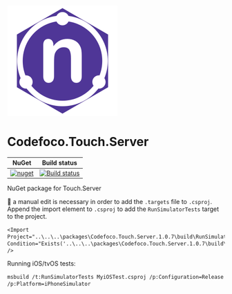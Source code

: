 [![Logo](https://raw.githubusercontent.com/codefoco/Codefoco.Touch.Server/master/Codefoco.Touch.Server.png)]()

 
 Codefoco.Touch.Server
 =====================

 
| NuGet | Build status |
| ------|------|
|[![nuget](https://img.shields.io/nuget/v/Codefoco.Touch.Server.svg)](https://www.nuget.org/packages/Codefoco.Touch.Server)|[![Build status](https://dev.azure.com/NLua/NLua/_apis/build/status/Codefoco.Touch.Server)](https://dev.azure.com/NLua/NLua/_build/latest?definitionId=8)|



NuGet package for Touch.Server

🐛 a manual edit is necessary in order to add the `.targets` file to `.csproj`.
Append the import element to `.csproj` to add the `RunSimulatorTests` target to the project.

    <Import Project="..\..\..\packages\Codefoco.Touch.Server.1.0.7\build\RunSimulatorTests.targets" Condition="Exists('..\..\..\packages\Codefoco.Touch.Server.1.0.7\build\RunSimulatorTests.targets')" />

Running iOS/tvOS tests:

    msbuild /t:RunSimulatorTests MyiOSTest.csproj /p:Configuration=Release /p:Platform=iPhoneSimulator
